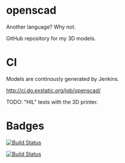 # openscad
Another language? Why not.

GitHub repository for my 3D models.

# CI

Models are continously generated by Jenkins.

http://ci.do.exstatic.org/job/openscad/

TODO: "HIL" tests with the 3D printer.

# Badges

[![Build Status](https://ci.do.exstatic.org/job/openscad/badge/icon)](https://ci.do.exstatic.org/job/openscad)

[![Build Status](https://ci.do.exstatic.org/buildStatus/icon?job=openscad)](https://ci.do.exstatic.org/job/openscad)
